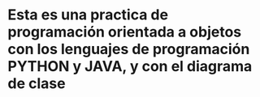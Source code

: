 # Esta es una practica de programación orientada a objetos con los lenguajes de programación PYTHON y JAVA, y con el diagrama de clase
